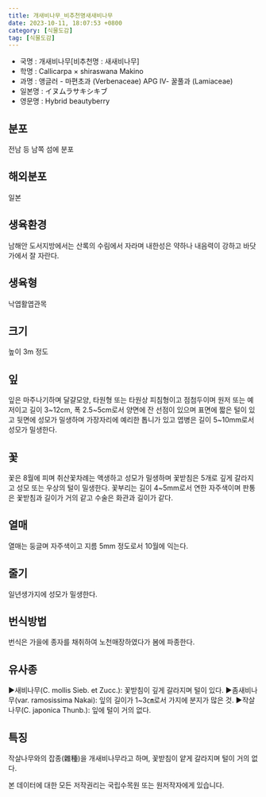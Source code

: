 ```yaml
---
title: 개새비나무_비추천명새새비나무
date: 2023-10-11, 18:07:53 +0800
category: [식물도감]
tag: [식물도감]
---
```




- 국명 : 개새비나무[비추천명 : 새새비나무]
- 학명 : Callicarpa × shiraswana Makino
- 과명 : 앵글러 - 마편초과 (Verbenaceae) APG Ⅳ- 꿀풀과 (Lamiaceae)
- 일본명 : イヌムラサキシキブ
- 영문명 : Hybrid beautyberry


## 분포
전남 등 남쪽 섬에 분포
## 해외분포
일본
## 생육환경
남해안 도서지방에서는 산록의 수림에서 자라며 내한성은 약하나 내음력이 강하고 바닷가에서 잘 자란다.
## 생육형
낙엽활엽관목
## 크기
높이 3m 정도
## 잎
잎은 마주나기하며 달걀모양, 타원형 또는 타원상 피침형이고 점첨두이며 원저 또는 예저이고 길이 3~12cm, 폭 2.5~5cm로서 양면에 잔 선점이 있으며 표면에 짧은 털이 있고 뒷면에 성모가 밀생하며 가장자리에 예리한 톱니가 있고 엽병은 길이 5~10mm로서 성모가 밀생한다.
## 꽃
꽃은 8월에 피며 취산꽃차례는 액생하고 성모가 밀생하며 꽃받침은 5개로 깊게 갈라지고 성모 또는 우상의 털이 밀생한다. 꽃부리는 길이 4~5mm로서 연한 자주색이며 판통은 꽃받침과 길이가 거의 같고 수술은 화관과 길이가 같다.
## 열매
열매는 둥글며 자주색이고 지름 5mm 정도로서 10월에 익는다.
## 줄기
일년생가지에 성모가 밀생한다.
## 번식방법
번식은 가을에 종자를 채취하여 노천매장하였다가 봄에 파종한다.
## 유사종
▶새비나무(C. mollis Sieb. et Zucc.): 꽃받침이 깊게 갈라지며 털이 있다.▶좀새비나무(var. ramosissima Nakai): 잎의 길이가 1~3㎝로서 가지에 분지가 많은 것.▶작살나무(C. japonica Thunb.): 잎에 털이 거의 없다.
## 특징
작살나무와의 잡종(雜種)을 개새비나무라고 하며, 꽃받침이 얕게 갈라지며 털이 거의 없다.






본 데이터에 대한 모든 저작권리는 국립수목원 또는 원저작자에게 있습니다.
